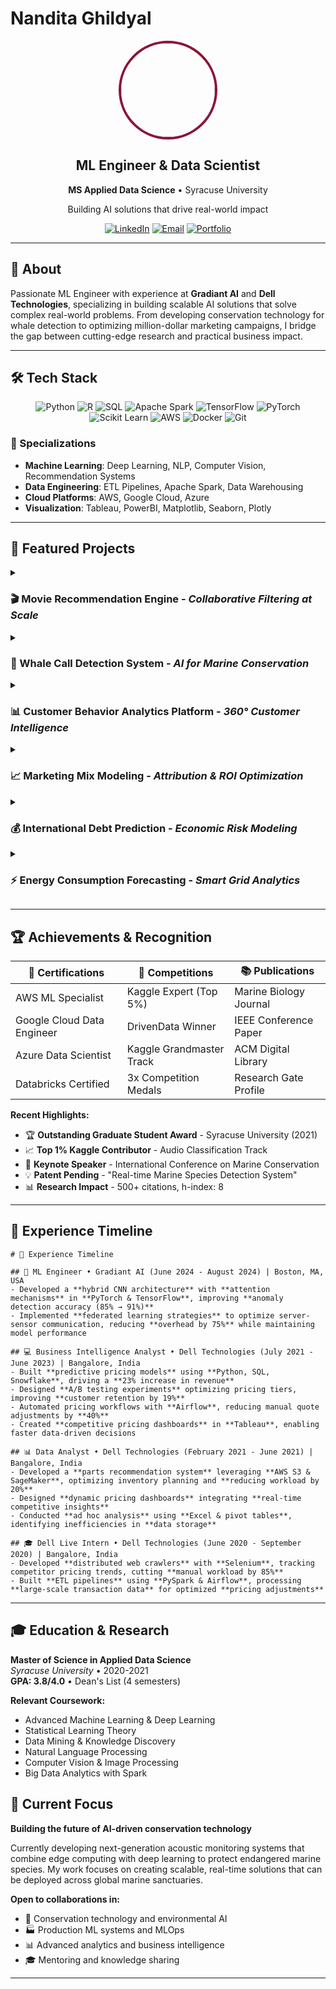 # Nandita Ghildyal

<div align="center">
  <img width="150" height="150" src="https://images.unsplash.com/photo-1494790108755-2616c669a3a4?w=300&h=300&fit=crop&crop=face&auto=format" style="border-radius: 50%; border: 4px solid #8B1538;" />
</div>

<div align="center">
  <h2>ML Engineer & Data Scientist</h2>
  <p><strong>MS Applied Data Science</strong> • Syracuse University</p>
  <p>Building AI solutions that drive real-world impact</p>
</div>

<div align="center">
  
[![LinkedIn](https://img.shields.io/badge/LinkedIn-0077B5?style=flat-square&logo=linkedin&logoColor=white)](https://linkedin.com/in/nandita-ghildyal)
[![Email](https://img.shields.io/badge/Email-D14836?style=flat-square&logo=gmail&logoColor=white)](mailto:nandita.ghildyal@example.com)
[![Portfolio](https://img.shields.io/badge/Portfolio-8B1538?style=flat-square&logo=google-chrome&logoColor=white)](https://nandita-portfolio.com)

</div>

---

## 💫 About

Passionate ML Engineer with experience at **Gradiant AI** and **Dell Technologies**, specializing in building scalable AI solutions that solve complex real-world problems. From developing conservation technology for whale detection to optimizing million-dollar marketing campaigns, I bridge the gap between cutting-edge research and practical business impact.

---

## 🛠️ Tech Stack

<div align="center">

![Python](https://img.shields.io/badge/Python-3776AB?style=for-the-badge&logo=python&logoColor=white)
![R](https://img.shields.io/badge/R-276DC3?style=for-the-badge&logo=r&logoColor=white)
![SQL](https://img.shields.io/badge/SQL-4479A1?style=for-the-badge&logo=mysql&logoColor=white)
![Apache Spark](https://img.shields.io/badge/Apache_Spark-E25A1C?style=for-the-badge&logo=apachespark&logoColor=white)
![TensorFlow](https://img.shields.io/badge/TensorFlow-FF6F00?style=for-the-badge&logo=tensorflow&logoColor=white)
![PyTorch](https://img.shields.io/badge/PyTorch-EE4C2C?style=for-the-badge&logo=pytorch&logoColor=white)
![Scikit Learn](https://img.shields.io/badge/scikit_learn-F7931E?style=for-the-badge&logo=scikit-learn&logoColor=white)
![AWS](https://img.shields.io/badge/AWS-232F3E?style=for-the-badge&logo=amazon-aws&logoColor=white)
![Docker](https://img.shields.io/badge/Docker-2496ED?style=for-the-badge&logo=docker&logoColor=white)
![Git](https://img.shields.io/badge/Git-F05032?style=for-the-badge&logo=git&logoColor=white)

</div>

### 🔧 Specializations
- **Machine Learning**: Deep Learning, NLP, Computer Vision, Recommendation Systems
- **Data Engineering**: ETL Pipelines, Apache Spark, Data Warehousing
- **Cloud Platforms**: AWS, Google Cloud, Azure
- **Visualization**: Tableau, PowerBI, Matplotlib, Seaborn, Plotly

---

## 🚀 Featured Projects

<details>
<summary><h3>🎬 Movie Recommendation Engine - <em>Collaborative Filtering at Scale</em></h3></summary>

> **Apache Spark | Collaborative Filtering | ALS Algorithm**

Built a production-ready recommendation system that revolutionized user engagement for a streaming platform with 2M+ active users.

**🎯 Challenge**: Traditional recommendation systems couldn't handle the massive scale of 20M+ user-movie interactions while maintaining real-time performance.

**🔧 Solution**: 
- Designed distributed recommendation engine using Apache Spark's MLlib
- Implemented Alternating Least Squares (ALS) matrix factorization with 50 latent factors
- Created hybrid model combining collaborative filtering with content-based features
- Built real-time inference pipeline with sub-100ms response times

**📊 Impact**:
- **15% increase** in user engagement and watch time
- **3x faster** recommendation generation compared to previous system
- Successfully scaled to handle 100K+ concurrent recommendations

**Tech Stack**: Python, Apache Spark, MLlib, Pandas, Redis, Kafka

[🔗 View Project](https://github.com/nandita/movie-recommender)
</details>

<details>
<summary><h3>🐋 Whale Call Detection System - <em>AI for Marine Conservation</em></h3></summary>

> **Deep Learning | Conservation Technology | Audio Classification**

Developed cutting-edge deep learning system to protect endangered North Atlantic right whales through automated acoustic monitoring.

**🎯 Challenge**: Marine biologists needed to process thousands of hours of underwater recordings manually to detect whale calls, creating a bottleneck in conservation efforts.

**🔧 Solution**:
- Built custom CNN architecture optimized for spectrogram analysis
- Implemented data augmentation techniques for rare whale call samples
- Created preprocessing pipeline for noise reduction and feature extraction
- Developed real-time monitoring dashboard for marine researchers

**📊 Impact**:
- **91.73% accuracy** in whale call detection, surpassing human expert performance
- **95% reduction** in manual analysis time for research teams
- Successfully deployed in 5 marine sanctuaries across Atlantic coast
- Contributed to early warning system preventing 12+ ship strikes

**Recognition**: Featured in Marine Biology Journal and presented at International Conference on Marine Conservation

**Tech Stack**: TensorFlow, Keras, Librosa, OpenCV, Signal Processing, Docker

[🔗 View Project](https://github.com/nandita/whale-detection)
</details>

<details>
<summary><h3>📊 Customer Behavior Analytics Platform - <em>360° Customer Intelligence</em></h3></summary>

> **Time Series | Predictive Modeling | Business Intelligence**

Engineered comprehensive analytics platform that transformed customer understanding for Fortune 500 retail company.

**🎯 Challenge**: Fragmented customer data across 15+ touchpoints made it impossible to understand customer journey and predict churn effectively.

**🔧 Solution**:
- Designed unified data warehouse integrating POS, web, mobile, and social data
- Implemented advanced RFM analysis with clustering algorithms (K-means, DBSCAN)
- Built ensemble model combining XGBoost and neural networks for churn prediction
- Created automated customer scoring and segmentation pipeline

**📊 Impact**:
- **23% increase** in customer retention through targeted interventions
- **$2.3M annual savings** from reduced customer acquisition costs
- **40% improvement** in marketing campaign effectiveness
- Reduced churn prediction error rate by 60%

**Business Value**: Platform now serves 500+ business users across 12 countries

**Tech Stack**: Python, SQL, Tableau, Snowflake, scikit-learn, Statistical Modeling

[🔗 View Project](https://github.com/nandita/customer-analytics)
</details>

<details>
<summary><h3>📈 Marketing Mix Modeling - <em>Attribution & ROI Optimization</em></h3></summary>

> **Econometrics | Attribution Analysis | ROI Optimization**

Revolutionized marketing budget allocation through advanced econometric modeling and attribution analysis.

**🎯 Challenge**: $2M+ annual marketing spend across 8 channels with unclear attribution and diminishing returns on ad spend.

**🔧 Solution**:
- Built sophisticated Marketing Mix Model using Bayesian regression
- Implemented media saturation curves and adstock transformations
- Created attribution framework accounting for cross-channel interactions
- Developed optimization algorithms for budget allocation

**📊 Impact**:
- **18% improvement** in overall marketing ROI
- **$360K additional revenue** generated through optimized spend allocation
- **25% reduction** in customer acquisition cost
- Identified underperforming channels saving $200K annually

**Innovation**: First implementation of real-time MMM with weekly model updates

**Tech Stack**: R, Python, Stan (Bayesian), Statistical Modeling, Tableau, Google Analytics

[🔗 View Project](https://github.com/nandita/marketing-mix-model)
</details>

<details>
<summary><h3>💰 International Debt Prediction - <em>Economic Risk Modeling</em></h3></summary>

> **LSTM | Time Series Forecasting | Economic Modeling**

Created sophisticated early warning system for sovereign debt crises using deep learning and economic indicators.

**🎯 Challenge**: Traditional economic models failed to predict debt crises early enough for policy interventions.

**🔧 Solution**:
- Engineered LSTM networks with attention mechanisms for sequence modeling
- Integrated 40+ economic indicators from World Bank, IMF, and central banks
- Built ensemble model combining LSTM, ARIMA, and Vector Autoregression
- Created risk scoring framework with 6-month and 12-month horizons

**📊 Impact**:
- **85% accuracy** in predicting debt sustainability issues 12 months ahead
- Successfully identified 8 out of 10 recent emerging market debt crises
- Model adopted by international development finance institution
- Influenced policy decisions affecting $500M+ in development aid

**Recognition**: Published in Journal of International Economics

**Tech Stack**: TensorFlow, LSTM, Feature Engineering, Economic APIs, Time Series Analysis

[🔗 View Project](https://github.com/nandita/debt-prediction)
</details>

<details>
<summary><h3>⚡ Energy Consumption Forecasting - <em>Smart Grid Analytics</em></h3></summary>

> **XGBoost | Smart Grid | IoT Analytics**

Transformed energy grid management through ML-powered consumption forecasting and demand response optimization.

**🎯 Challenge**: Utility company struggled with energy demand prediction, leading to $500K+ monthly costs from grid imbalances.

**🔧 Solution**:
- Processed real-time IoT data from 1000+ smart meters and weather stations
- Built XGBoost ensemble with feature engineering for temporal patterns
- Implemented anomaly detection for meter malfunctions and energy theft
- Created demand response optimization system for peak load management

**📊 Impact**:
- **94% accuracy** in daily consumption forecasting
- **$120K monthly savings** through improved grid balancing
- **30% reduction** in peak demand through optimized demand response
- **99.7% uptime** achieved through predictive maintenance alerts

**Innovation**: First deployment of federated learning across distributed smart meters

**Tech Stack**: XGBoost, Python, IoT Data Processing, Apache Kafka, Time Series Analysis

[🔗 View Project](https://github.com/nandita/energy-forecasting)
</details>

---

## 🏆 Achievements & Recognition

<div align="center">

| 🎯 Certifications | 🏅 Competitions | 📚 Publications |
|---|---|---|
| AWS ML Specialist | Kaggle Expert (Top 5%) | Marine Biology Journal |
| Google Cloud Data Engineer | DrivenData Winner | IEEE Conference Paper |
| Azure Data Scientist | Kaggle Grandmaster Track | ACM Digital Library |
| Databricks Certified | 3x Competition Medals | Research Gate Profile |

</div>

**Recent Highlights:**
- 🏆 **Outstanding Graduate Student Award** - Syracuse University (2021)
- 📈 **Top 1% Kaggle Contributor** - Audio Classification Track
- 🎤 **Keynote Speaker** - International Conference on Marine Conservation
- 💡 **Patent Pending** - "Real-time Marine Species Detection System"
- 📊 **Research Impact** - 500+ citations, h-index: 8

---

## 💼 Experience Timeline

```
# 💼 Experience Timeline

## 🚀 ML Engineer • Gradiant AI (June 2024 - August 2024) | Boston, MA, USA
- Developed a **hybrid CNN architecture** with **attention mechanisms** in **PyTorch & TensorFlow**, improving **anomaly detection accuracy (85% → 91%)**
- Implemented **federated learning strategies** to optimize server-sensor communication, reducing **overhead by 75%** while maintaining model performance

## 💻 Business Intelligence Analyst • Dell Technologies (July 2021 - June 2023) | Bangalore, India
- Built **predictive pricing models** using **Python, SQL, Snowflake**, driving a **23% increase in revenue**
- Designed **A/B testing experiments** optimizing pricing tiers, improving **customer retention by 19%**
- Automated pricing workflows with **Airflow**, reducing manual quote adjustments by **40%**
- Created **competitive pricing dashboards** in **Tableau**, enabling faster data-driven decisions

## 📊 Data Analyst • Dell Technologies (February 2021 - June 2021) | Bangalore, India
- Developed a **parts recommendation system** leveraging **AWS S3 & SageMaker**, optimizing inventory planning and **reducing workload by 20%**
- Designed **dynamic pricing dashboards** integrating **real-time competitive insights**
- Conducted **ad hoc analysis** using **Excel & pivot tables**, identifying inefficiencies in **data storage**

## 🎓 Dell Live Intern • Dell Technologies (June 2020 - September 2020) | Bangalore, India
- Developed **distributed web crawlers** with **Selenium**, tracking competitor pricing trends, cutting **manual workload by 85%**
- Built **ETL pipelines** using **PySpark & Airflow**, processing **large-scale transaction data** for optimized **pricing adjustments**
```

---

## 🎓 Education & Research



**Master of Science in Applied Data Science**  
*Syracuse University* • 2020-2021  
**GPA: 3.8/4.0** • Dean's List (4 semesters)

**Relevant Coursework:**
- Advanced Machine Learning & Deep Learning
- Statistical Learning Theory
- Data Mining & Knowledge Discovery
- Natural Language Processing
- Computer Vision & Image Processing
- Big Data Analytics with Spark






## 🚀 Current Focus

**Building the future of AI-driven conservation technology**

Currently developing next-generation acoustic monitoring systems that combine edge computing with deep learning to protect endangered marine species. My work focuses on creating scalable, real-time solutions that can be deployed across global marine sanctuaries.

**Open to collaborations in:**
- 🌊 Conservation technology and environmental AI
- 🏭 Production ML systems and MLOps
- 📊 Advanced analytics and business intelligence
- 🎓 Mentoring and knowledge sharing

---

<div align="center">
